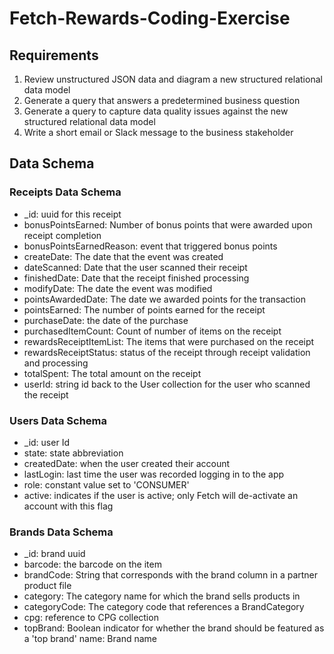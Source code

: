 # Fetch-Rewards-Coding-Exercise

## Requirements
1. Review unstructured JSON data and diagram a new structured relational data model
2. Generate a query that answers a predetermined business question
3. Generate a query to capture data quality issues against the new structured relational data model
4. Write a short email or Slack message to the business stakeholder

## Data Schema
### Receipts Data Schema
- _id: uuid for this receipt
- bonusPointsEarned: Number of bonus points that were awarded upon receipt completion
- bonusPointsEarnedReason: event that triggered bonus points
- createDate: The date that the event was created
- dateScanned: Date that the user scanned their receipt
- finishedDate: Date that the receipt finished processing
- modifyDate: The date the event was modified
- pointsAwardedDate: The date we awarded points for the transaction
- pointsEarned: The number of points earned for the receipt
- purchaseDate: the date of the purchase
- purchasedItemCount: Count of number of items on the receipt
- rewardsReceiptItemList: The items that were purchased on the receipt
- rewardsReceiptStatus: status of the receipt through receipt validation and processing
- totalSpent: The total amount on the receipt
- userId: string id back to the User collection for the user who scanned the receipt

### Users Data Schema
- _id: user Id
- state: state abbreviation
- createdDate: when the user created their account
- lastLogin: last time the user was recorded logging in to the app
- role: constant value set to 'CONSUMER'
- active: indicates if the user is active; only Fetch will de-activate an account with this flag

### Brands Data Schema
- _id: brand uuid
- barcode: the barcode on the item
- brandCode: String that corresponds with the brand column in a partner product file
- category: The category name for which the brand sells products in
- categoryCode: The category code that references a BrandCategory
- cpg: reference to CPG collection
- topBrand: Boolean indicator for whether the brand should be featured as a 'top brand'
name: Brand name
